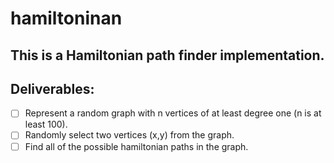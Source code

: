 # hamiltoninan

## This is a Hamiltonian path finder implementation. 

## Deliverables: 
- [ ] Represent a random graph with n vertices of at least degree one (n is at least 100).
- [ ] Randomly select two vertices (x,y) from the graph.
- [ ] Find all of the possible hamiltonian paths in the graph.

